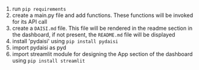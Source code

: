 1. run `pip requirements`
2. create a main.py file and add functions. These functions will be invoked for its API call
3. create a `DAISI.md` file. This file will be rendered in the readme section in the dashboard, if not present, the `README.md` file will be displayed
4. install  'pydaisi' using `pip install pydaisi`
5. import pydaisi as pyd
6. import streamlit module for designing the App section of the dashboard using `pip install streamlit`
